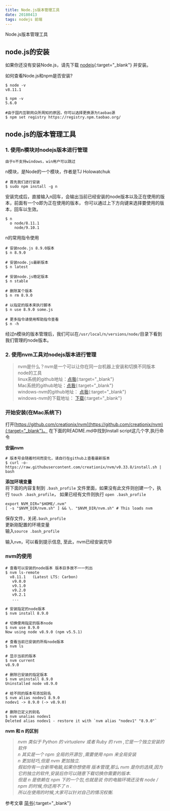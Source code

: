 ```yaml
---
title: Node.js版本管理工具
date: 20180413
tags: nodejs 前端
---
```


Node.js版本管理工具

<!--more-->

## node.js的安装 ##

如果你还没有安装Node.js，请先下载 [nodejs](https://nodejs.org/en/){:target="_blank"} 并安装。

如何查看Node.js和npm是否安装? 

```
$ node -v
v8.11.1

$ npm -v
5.6.0

#由于国内互联网众所周知的原因，你可以选择更换源为taobao源
$ npm set registry https://registry.npm.taobao.org/
````

## node.js的版本管理工具 ##

### 1. 使用n模块对nodejs版本进行管理 ###

`由于n不支持windows，win用户可以跳过`

n模块，是Node的一个模块，作者是TJ Holowatchuk

```
# 首先我们进行安装
$ sudo npm install -g n
```

安装完成后，直接输入n回车，会输出当前已经安装的node版本以及正在使用的版本，前面有一个o即为正在使用的版本，
你可以通过上下方向键来选择要使用的版本，回车以生效。

```
$ n
  ο node/8.11.1
    node/9.10.1
```

n的常用指令使用
```
# 安装node.js 8.9.0版本
$ n 8.9.0 

# 安装node.js最新版本
$ n latest

# 安装node.js稳定版本
$ n stable

# 删除某个版本
$ n rm 8.9.0

# 以指定的版本来执行脚本
$ n use 8.9.0 some.js

# 更多指令请使用帮助指令查看
$ n -h
```
经过n模块的版本管理后，我们可以在`/usr/local/n/versions/node/`目录下看到我们管理的node版本。

### 2. 使用nvm工具对nodejs版本进行管理 ###

> nvm是什么？nvm是一个可以让你在同一台机器上安装和切换不同版本node的工具  
> linux系统的github地址：[点我](https://github.com/creationix/nvm){:target="_blank"}  
> Mac系统的github地址：[点我](https://github.com/creationix/nvm){:target="_blank"}  
> windows-nvm的github地址： [点我](https://github.com/coreybutler/nvm-windows){:target="_blank"}  
> windows-nvm的下载地址： [下载](https://github.com/coreybutler/nvm-windows/releases){:target="_blank"}

### 开始安装(在Mac系统下) ###

打开[https://github.com/creationix/nvm](https://github.com/creationix/nvm){:target="_blank"}。
在下面的README.md中找到Install script这几个字,执行命令

**安装nvm**  
```
# 版本号会随着时间而变化，请自行在github上查看最新版本
$ curl -o- https://raw.githubusercontent.com/creationix/nvm/v0.33.8/install.sh | bash
```

**添加环境变量**  
将下面的内容复制到 `.bash_profile` 文件里面，如果没有此文件则创建一个，执行 `touch .bash_profile`，
如果已经有文件则执行 `open .bash_profile`

```
export NVM_DIR="$HOME/.nvm"
[ -s "$NVM_DIR/nvm.sh" ] && \. "$NVM_DIR/nvm.sh" # This loads nvm
```

保存文件，关闭`.bash_profile`  
更新刚配置的环境变量  
输入`source .bash_profile`

输入`nvm`，可以看到提示信息, 至此，nvm已经安装完毕

### nvm的使用 ###

```
# 查看可以安装的node版本 版本巨多故不一一列出
$ nvm ls-remote
  v8.11.1   (Latest LTS: Carbon)
   v9.0.0
   v9.1.0
   v9.2.0
   v9.2.1
   ...

# 安装指定的node版本
$ nvm install 8.9.0

# 切换使用指定的版本node
$ nvm use 8.9.0
Now using node v8.9.0 (npm v5.5.1)

# 查看当前已安装的所有node版本 
$ nvm ls

# 显示当前的版本
$ nvm current
v8.9.0

# 删除已安装的指定版本
$ nvm uninstall 8.9.0
Uninstalled node v8.9.0

# 给不同的版本号添加别名
$ nvm alias nodev1 8.9.0
nodev1 -> 8.9.0 (-> v8.9.0)

# 删除已定义的别名
$ nvm unalias nodev1
Deleted alias nodev1 - restore it with `nvm alias "nodev1" "8.9.0"`
```

**nvm 和 n 的区别**
> *nvm 类似于 Python 的 virtualenv 或者 Ruby 的 rvm ,它是一个独立安装的软件*  
> *n 其实是一个 npm 全局的开源包 ,需要使用 npm 来全局安装*  
> *n 更加轻巧,但是 nvm 更加独立.*  
> *假如你有一台新带电脑,如果你想使用 版本管理,那么 nvm 是你的选择,因为它的独立的软件,安装后你可以随意下载切换你需要的版本.*  
> *但是 n 是依赖在 npm 下的一个包,也就是说 你的电脑环境还没有 node / npm 的时候,你还用不了 n .*  
> *所以在使用的时候,大家可以针对自己的情况权衡.*

参考文章 [简书](https://www.jianshu.com/p/7eee7150e37d){:target="_blank"}